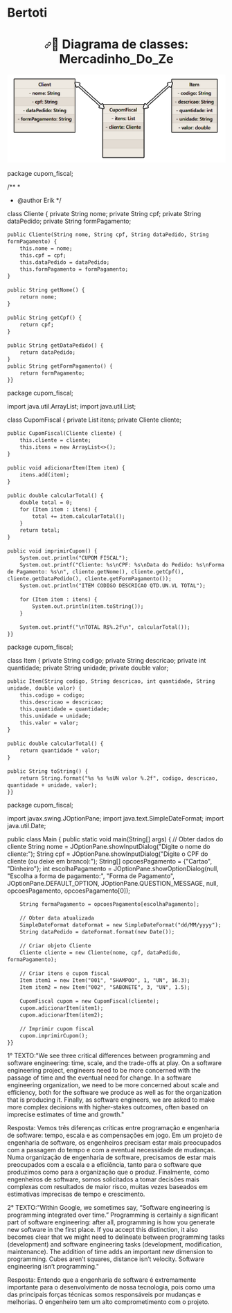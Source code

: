 # Bertoti

<h1 align="center" dir="auto"><a id="user-content--sprint-1-08032021-a-28032021-" class="anchor" aria-hidden="true" href="#-sprint-1-08032021-a-28032021-"><svg class="octicon octicon-link" viewBox="0 0 16 16" version="1.1" width="16" height="16" aria-hidden="true"><path fill-rule="evenodd" d="M7.775 3.275a.75.75 0 001.06 1.06l1.25-1.25a2 2 0 112.83 2.83l-2.5 2.5a2 2 0 01-2.83 0 .75.75 0 00-1.06 1.06 3.5 3.5 0 004.95 0l2.5-2.5a3.5 3.5 0 00-4.95-4.95l-1.25 1.25zm-4.69 9.64a2 2 0 010-2.83l2.5-2.5a2 2 0 012.83 0 .75.75 0 001.06-1.06 3.5 3.5 0 00-4.95 0l-2.5 2.5a3.5 3.5 0 004.95 4.95l1.25-1.25a.75.75 0 00-1.06-1.06l-1.25 1.25a2 2 0 01-2.83 0z"></path></svg></a><g-emoji class="g-emoji" alias="dart" fallback-src="https://github.githubassets.com/images/icons/emoji/unicode/1f3af.png">📝</g-emoji> Diagrama de classes: Mercadinho_Do_Ze</h1>

<!--<div align="center" dir="auto">
<h2>!!!<h2>
| Client| CupomFiscal  | Item | 
|:-----:|:-------------:|:----------:|
|  - nome: String    | - itens: List<Item> | - codigo: String    |
| - cpf: String      | - cliente: Cliente| - descricao: String |
| - dataPedido: String |                | - quantidade: int   |
| - formPagamento: String |                | - unidade: String   |      
|                    |                | - valor: double     |      

</div>-->


<img src="https://raw.githubusercontent.com/ErikZFerraz/Bertoti/main/Diagrama%20de%20classes%20Mercadinho-Do-Ze.png?jwt=eyJhbGciOiJIUzI1NiIsInR5cCI6IkpXVCJ9.eyJpc3MiOiJnaXRodWIuY29tIiwiYXVkIjoicmF3LmdpdGh1YnVzZXJjb250ZW50LmNvbSIsImtleSI6ImtleTEiLCJleHAiOjE3MDE0Mjk5MzcsIm5iZiI6MTcwMTQyOTYzNywicGF0aCI6Ii8xMjYyNDU3ODcvMjgzNjMwMDQ4LWViMzk2YzgyLTcwZjAtNGI1Yi1iNjUxLTExMDgxMjA2Mzg1ZS5wbmc_WC1BbXotQWxnb3JpdGhtPUFXUzQtSE1BQy1TSEEyNTYmWC1BbXotQ3JlZGVudGlhbD1BS0lBSVdOSllBWDRDU1ZFSDUzQSUyRjIwMjMxMjAxJTJGdXMtZWFzdC0xJTJGczMlMkZhd3M0X3JlcXVlc3QmWC1BbXotRGF0ZT0yMDIzMTIwMVQxMTIwMzdaJlgtQW16LUV4cGlyZXM9MzAwJlgtQW16LVNpZ25hdHVyZT0yZDBiMjNjYTNmNmM3MmExNzZlZTk2YTI3MWNjYmFkOTIyMDhhZGEzMWE0YzRlYjU5YzRmZTMwYmVlODU0NTgxJlgtQW16LVNpZ25lZEhlYWRlcnM9aG9zdCZhY3Rvcl9pZD0wJmtleV9pZD0wJnJlcG9faWQ9MCJ9.QPN_6jNT5uXXo_swdohdBpv711ov-SRF6J4uFuuLI2c" alt="UML drawio" style="max-width: 100%;">


package cupom_fiscal;

/**
 *
 * @author Erik
 */

class Cliente {
    private String nome;
    private String cpf;
    private String dataPedido;
    private String formPagamento;

    public Cliente(String nome, String cpf, String dataPedido, String formPagamento) {
        this.nome = nome;
        this.cpf = cpf;
        this.dataPedido = dataPedido;
        this.formPagamento = formPagamento;
    }

    public String getNome() {
        return nome;
    }

    public String getCpf() {
        return cpf;
    }

    public String getDataPedido() {
        return dataPedido;
    }
    public String getFormPagamento() {
        return formPagamento;
    }}
    
package cupom_fiscal;

import java.util.ArrayList;
import java.util.List;


class CupomFiscal {
    private List<Item> itens;
    private Cliente cliente;

    public CupomFiscal(Cliente cliente) {
        this.cliente = cliente;
        this.itens = new ArrayList<>();
    }

    public void adicionarItem(Item item) {
        itens.add(item);
    }

    public double calcularTotal() {
        double total = 0;
        for (Item item : itens) {
            total += item.calcularTotal();
        }
        return total;
    }

    public void imprimirCupom() {
        System.out.println("CUPOM FISCAL");
        System.out.printf("Cliente: %s\nCPF: %s\nData do Pedido: %s\nForma de Pagamento: %s\n", cliente.getNome(), cliente.getCpf(), cliente.getDataPedido(), cliente.getFormPagamento());
        System.out.println("ITEM CODIGO DESCRICAO QTD.UN.VL TOTAL");

        for (Item item : itens) {
            System.out.println(item.toString());
        }

        System.out.printf("\nTOTAL R$%.2f\n", calcularTotal());
    }}
    
package cupom_fiscal;

class Item {
    private String codigo;
    private String descricao;
    private int quantidade;
    private String unidade;
    private double valor;

    public Item(String codigo, String descricao, int quantidade, String unidade, double valor) {
        this.codigo = codigo;
        this.descricao = descricao;
        this.quantidade = quantidade;
        this.unidade = unidade;
        this.valor = valor;
    }

    public double calcularTotal() {
        return quantidade * valor;
    }

    public String toString() {
        return String.format("%s %s %sUN valor %.2f", codigo, descricao, quantidade + unidade, valor);
    }}
    
package cupom_fiscal;

import javax.swing.JOptionPane;
import java.text.SimpleDateFormat;
import java.util.Date;

public class Main {
    public static void main(String[] args) {
        // Obter dados do cliente
        String nome = JOptionPane.showInputDialog("Digite o nome do cliente:");
        String cpf = JOptionPane.showInputDialog("Digite o CPF do cliente (ou deixe em branco):");
        String[] opcoesPagamento = {"Cartao", "Dinheiro"};
        int escolhaPagamento = JOptionPane.showOptionDialog(null, "Escolha a forma de pagamento:", "Forma de Pagamento", JOptionPane.DEFAULT_OPTION, JOptionPane.QUESTION_MESSAGE, null, opcoesPagamento, opcoesPagamento[0]);

        String formaPagamento = opcoesPagamento[escolhaPagamento];

        // Obter data atualizada
        SimpleDateFormat dateFormat = new SimpleDateFormat("dd/MM/yyyy");
        String dataPedido = dateFormat.format(new Date());

        // Criar objeto Cliente
        Cliente cliente = new Cliente(nome, cpf, dataPedido, formaPagamento);

        // Criar itens e cupom fiscal
        Item item1 = new Item("001", "SHAMPOO", 1, "UN", 16.3);
        Item item2 = new Item("002", "SABONETE", 3, "UN", 1.5);

        CupomFiscal cupom = new CupomFiscal(cliente);
        cupom.adicionarItem(item1);
        cupom.adicionarItem(item2);

        // Imprimir cupom fiscal
        cupom.imprimirCupom();
    }}



1° TEXTO:"We see three critical differences between programming and software engineering: time, scale, and the trade-offs at play. On a software engineering project, engineers need to be more concerned with the passage of time and the eventual need for change. In a software engineering organization, we need to be more concerned about scale and efficiency, both for the software we produce as well as for the organization that is producing it. Finally, as software engineers, we are asked to make more complex decisions with higher-stakes outcomes, often based on imprecise estimates of time and growth."

Resposta: Vemos três diferenças críticas entre programação e engenharia de software: tempo, escala e as compensações em jogo. Em um projeto de engenharia de software, os engenheiros precisam estar mais preocupados com a passagem do tempo e com a eventual necessidade de mudanças. Numa organização de engenharia de software, precisamos de estar mais preocupados com a escala e a eficiência, tanto para o software que produzimos como para a organização que o produz. Finalmente, como engenheiros de software, somos solicitados a tomar decisões mais complexas com resultados de maior risco, muitas vezes baseados em estimativas imprecisas de tempo e crescimento.

2° TEXTO:"Within Google, we sometimes say, “Software engineering is programming integrated over time.” Programming is certainly a significant part of software engineering: after all, programming is how you generate new software in the first place. If you accept this distinction, it also becomes clear that we might need to delineate between programming tasks (development) and software engineering tasks (development, modification, maintenance). The addition of time adds an important new dimension to programming. Cubes aren’t squares, distance isn’t velocity. Software engineering isn’t programming."

Resposta: Entendo que a engenharia de software é extremamente importante para o desenvolvimento de nossa tecnologia, pois como uma das principais forças técnicas somos responsáveis por mudanças e melhorias. O engenheiro tem um alto comprometimento com o projeto.
